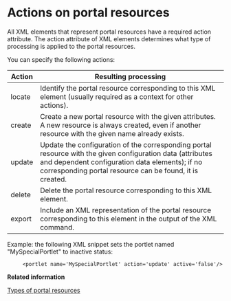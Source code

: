 # Actions on portal resources

All XML elements that represent portal resources have a required action attribute. The action attribute of XML elements determines what type of processing is applied to the portal resources.

You can specify the following actions:

|Action|Resulting processing|
|------|--------------------|
|locate|Identify the portal resource corresponding to this XML element \(usually required as a context for other actions\).|
|create|Create a new portal resource with the given attributes. A new resource is always created, even if another resource with the given name already exists.|
|update|Update the configuration of the corresponding portal resource with the given configuration data \(attributes and dependent configuration data elements\); if no corresponding portal resource can be found, it is created.|
|delete|Delete the portal resource corresponding to this XML element.|
|export|Include an XML representation of the portal resource corresponding to this element in the output of the XML command.|

Example: the following XML snippet sets the portlet named "MySpecialPortlet" to inactive status:

```
     <portlet name='MySpecialPortlet' action='update' active='false'/>

```


**Related information**  


[Types of portal resources](../admin-system/adxmlref_resrc_types.md)

